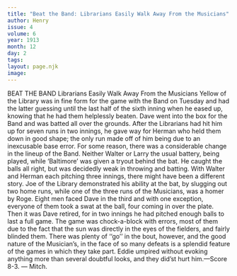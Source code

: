 ```yaml
---
title: "Beat the Band: Librarians Easily Walk Away From the Musicians"
author: Henry
issue: 4
volume: 6
year: 1913
month: 12
day: 2
tags:
layout: page.njk
image:
---
```

BEAT THE BAND    Librarians Easily Walk Away From the Musicians    Yellow of the Library was in fine form for the game with the Band on Tuesday and had the latter guessing until the last half of the sixth inning when he eased up, knowing that he had them helplessly beaten. Dave went into the box for the Band and was batted all over the grounds. After the Librarians had hit him up for seven runs in two innings, he gave way for Herman who held them down in good shape; the only run made off of him being due to an inexcusable base error. For some reason, there was a considerable change in the lineup of the Band. Neither Walter or Larry the usual battery, being played, while ‘Baltimore’ was given a tryout behind the bat. He caught the balls all right, but was decidedly weak in throwing and batting. With Walter and Herman each pitching three innings, there might have been a different story. Joe of the Library demonstrated his ability at the bat, by slugging out two home runs, while one of the three runs of the Musicians, was a homer by Roge. Eight men faced Dave in the third and with one exception, everyone of them took a swat at the ball, four coming in over the plate. Then it was Dave retired, for in two innings he had pitched enough balls to last a full game. The game was chock-a-block with errors, most of them due to the fact that the sun was directly in the eyes of the fielders, and fairly blinded them. There was plenty of ‘‘go’’ in the bout, however, and the good nature of the Musician’s, in the face of so many defeats is a splendid feature of the games in which they take part. Eddie umpired without evoking anything more than several doubtful looks, and they did’st hurt him.—Score 8-3. — Mitch. 

